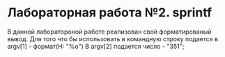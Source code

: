 # Лабораторная работа №2. sprintf
В данной лаборатороной работе реализован свой форматированый вывод.
Для того что бы использовать в командную cтроку подается в argv[1] - формат(Н: "%o")
В argv[2] подается число - "351";

 
